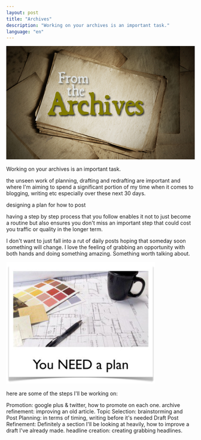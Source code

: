 ```yaml
---
layout: post
title: "Archives"
description: "Working on your archives is an important task."
language: "en"
---
```


![Cover](/assets/img/posts/archives.jpg)

Working on your archives is an important task.

the unseen work of planning, drafting and redrafting are important and where I'm aiming to spend a significant portion of my time when it comes to blogging, writing etc especially over these next 30 days.

<!-- more -->

designing a plan for how to post

having a step by step process that you follow enables it not to just become a routine but also ensures you don't miss an important step that could cost you traffic or quality in the longer term.

I don't want to just fall into a rut of daily posts hoping that someday soon something will change. I love the feeling of grabbing an opportunity with both hands and doing something amazing. Something worth talking about.


![Cover](/assets/img/posts/building-blog-plan.png)

here are some of the steps I'll be working on:

Promotion: google plus & twitter, how to promote on each one.
archive refinement: improving an old article.
Topic Selection: brainstorming and
Post Planning: in terms of timing, writing before it's needed
Draft Post Refinement: Definitely a section I'll be looking at heavily, how to improve a draft I've already made.
headline creation: creating grabbing headlines. 